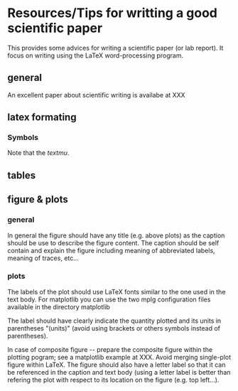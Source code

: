 # Resources/Tips for writting a good scientific paper
This provides some advices for writing a scientific paper (or lab report). It focus on writing using the LaTeX word-processing program. 

## general
An excellent paper about scientific writing is availabe at XXX


## latex formating

### Symbols
Note that the $textmu{}$. 


## tables

## figure & plots
### general
In general the figure should have any title (e.g. above plots) as the caption should be use to describe the figure content. The caption should be self contain and explain the figure including meaning of abbreviated labels, meaning of traces, etc...

### plots
The labels of the plot should use LaTeX fonts similar to the one used in the text body. For matplotlib you can use the two mplg configuration files available in the directory matplotlib 

The label should have clearly indicate the quantity plotted and its units in parentheses "(units)" (avoid using brackets or others symbols instead of parentheses). 

In case of composite figure -- prepare the composite figure within the plotting pogram; see a matplotlib example at XXX. Avoid merging single-plot figure within LaTeX. The figure should also have a letter label so that it can be referenced in the caption and text body (using a letter label is better than refering the plot with respect to its location on the figure (e.g. top left...). 
